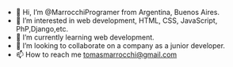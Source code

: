 - 👋 Hi, I’m @MarrocchiProgramer from Argentina, Buenos Aires.
- 👀 I’m interested in web development, HTML, CSS, JavaScript, PhP,Django,etc.
- 🌱 I’m currently learning web development.
- 💞️ I’m looking to collaborate on a company as a junior developer.
- 📫 How to reach me tomasmarrocchi@gmail.com

<!---
MarrocchiProgramer/MarrocchiProgramer is a ✨ special ✨ repository because its `README.md` (this file) appears on your GitHub profile.
You can click the Preview link to take a look at your changes.
--->
